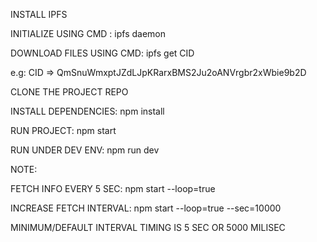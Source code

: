 INSTALL IPFS

INITIALIZE USING CMD : ipfs daemon

DOWNLOAD FILES USING CMD: ipfs get CID

e.g: CID => QmSnuWmxptJZdLJpKRarxBMS2Ju2oANVrgbr2xWbie9b2D

CLONE THE PROJECT REPO

INSTALL DEPENDENCIES: npm install

RUN PROJECT: npm start

RUN UNDER DEV ENV: npm run dev

NOTE:

FETCH INFO EVERY 5 SEC: npm start --loop=true

INCREASE FETCH INTERVAL: npm start --loop=true --sec=10000

MINIMUM/DEFAULT INTERVAL TIMING IS 5 SEC OR 5000 MILISEC

